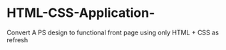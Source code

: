 # HTML-CSS-Application-
Convert A PS design to functional front page using only HTML + CSS as refresh
